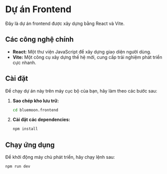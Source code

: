 # Dự án Frontend

Đây là dự án frontend được xây dựng bằng React và Vite.

## Các công nghệ chính

* **React:** Một thư viện JavaScript để xây dựng giao diện người dùng.
* **Vite:** Một công cụ xây dựng thế hệ mới, cung cấp trải nghiệm phát triển cực nhanh.

## Cài đặt

Để chạy dự án này trên máy cục bộ của bạn, hãy làm theo các bước sau:

1.  **Sao chép kho lưu trữ:**
    ```bash
    cd bluemoon.frontend
    ```

2.  **Cài đặt các dependencies:**
    ```bash
    npm install
    ```

## Chạy ứng dụng

Để khởi động máy chủ phát triển, hãy chạy lệnh sau:

```bash
npm run dev
```